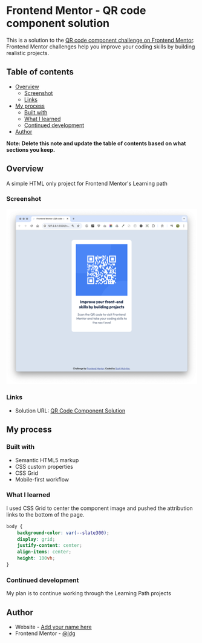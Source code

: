# Frontend Mentor - QR code component solution

This is a solution to the [QR code component challenge on Frontend Mentor](https://www.frontendmentor.io/challenges/qr-code-component-iux_sIO_H). Frontend Mentor challenges help you improve your coding skills by building realistic projects.

## Table of contents

- [Overview](#overview)
  - [Screenshot](#screenshot)
  - [Links](#links)
- [My process](#my-process)
  - [Built with](#built-with)
  - [What I learned](#what-i-learned)
  - [Continued development](#continued-development)
- [Author](#author)

**Note: Delete this note and update the table of contents based on what sections you keep.**

## Overview

A simple HTML only project for Frontend Mentor's Learning path

### Screenshot

![](./qr-code-component-screenshot.png)

### Links

- Solution URL: [QR Code Component Solution](https://ldg.github.io/qr-code-component-main/)

## My process

### Built with

- Semantic HTML5 markup
- CSS custom properties
- CSS Grid
- Mobile-first workflow

### What I learned

I used CSS Grid to center the component image and pushed the attribution links to the bottom of the page.

```css
body {
	background-color: var(--slate300);
	display: grid;
	justify-content: center;
	align-items: center;
	height: 100vh;
}
```

### Continued development

My plan is to continue working through the Learning Path projects

## Author

- Website - [Add your name here](https://www.your-site.com)
- Frontend Mentor - [@ldg](https://www.frontendmentor.io/profile/ldg)
